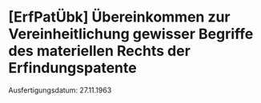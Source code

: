 # [ErfPatÜbk] Übereinkommen zur Vereinheitlichung gewisser Begriffe des materiellen Rechts der Erfindungspatente

Ausfertigungsdatum: 27.11.1963

 